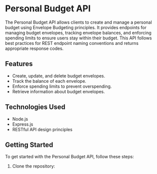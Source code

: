 # Personal Budget API
The Personal Budget API allows clients to create and manage a personal budget using Envelope Budgeting principles. It provides endpoints for managing budget envelopes, tracking envelope balances, and enforcing spending limits to ensure users stay within their budget. This API follows best practices for REST endpoint naming conventions and returns appropriate response codes.
## Features
* Create, update, and delete budget envelopes.
* Track the balance of each envelope.
* Enforce spending limits to prevent overspending.
* Retrieve information about budget envelopes.
## Technologies Used
* Node.js
* Express.js
* RESTful API design principles
## Getting Started
To get started with the Personal Budget API, follow these steps:
1. Clone the repository:
